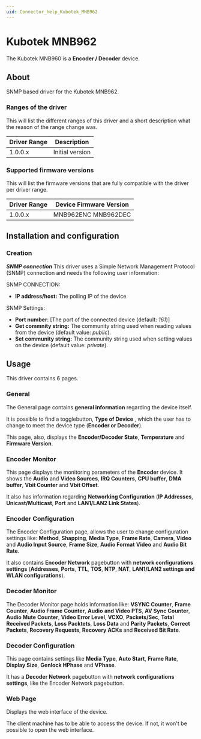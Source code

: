 ```yaml
---
uid: Connector_help_Kubotek_MNB962
---
```


# Kubotek MNB962

The Kubotek MNB960 is a **Encoder / Decoder** device.

## About

SNMP based driver for the Kubotek MNB962.

### Ranges of the driver

This will list the different ranges of this driver and a short description what the reason of the range change was.

| **Driver Range** | **Description** |
|------------------|-----------------|
| 1.0.0.x          | Initial version |

### Supported firmware versions

This will list the firmware versions that are fully compatible with the driver per driver range.

| **Driver Range** | **Device Firmware Version** |
|------------------|-----------------------------|
| 1.0.0.x          | MNB962ENC MNB962DEC         |

## Installation and configuration

### Creation

***SNMP connection***
This driver uses a Simple Network Management Protocol (SNMP) connection and needs the following user information:

SNMP CONNECTION:

- **IP address/host:** The polling IP of the device

SNMP Settings:

- **Port number**: \[The port of the connected device (default: *161*)\]
- **Get commnity string:** The community string used when reading values from the device (default value: *public*).
- **Set community string:** The community string used when setting values on the device (default value: *private*).

## Usage

This driver contains 6 pages.

### General

The General page contains **general information** regarding the device itself.

It is possible to find a togglebutton, **Type of Device** , which the user has to change to meet the device type (**Encoder or Decoder**).

This page, also, displays the **Encoder/Decoder State**, **Temperature** and **Firmware Version**.

### Encoder Monitor

This page displays the monitoring parameters of the **Encoder** device. It shows the **Audio** and **Video Sources**, **IRQ Counters**, **CPU buffer**, **DMA buffer**, **Vbit Counter** and **Vbit Offset**.

It also has information regarding **Networking Configuration** (**IP Addresses**, **Unicast/Multicast**, **Port** and **LAN1/LAN2 Link States**).

### Encoder Configuration

The Encoder Configuration page, allows the user to change configuration settings like: **Method**, **Shapping**, **Media Type**, **Frame Rate**, **Camera**, **Video** and **Audio Input Source**, **Frame Size**, **Audio Format** **Video** and **Audio Bit Rate**.

It also contains **Encoder Network** pagebutton with **network configurations** **settings** (**Addresses**, **Ports**, **TTL**, **TOS**, **NTP**, **NAT**, **LAN1/LAN2 settings and** **WLAN configurations**).

### Decoder Monitor

The Decoder Monitor page holds information like: **VSYNC Counter**, **Frame Counter**, **Audio Frame** **Counter**, **Audio** **and Video PTS**, **AV Sync Counter**, **Audio Mute** **Counter**, **Video Error Level**, **VCXO**, **Packets/Sec**, **Total Received Packets**, **Loss** **Packtets**, **Loss Data** and **Parity Packets**, **Correct Packets**, **Recovery Requests**, **Recovery ACKs** and **Received Bit Rate**.

### Decoder Configuration

This page contains settings like **Media Type**, **Auto Start**, **Frame Rate**, **Display Size**, **Genlock HPhase** and **VPhase**.

It has a **Decoder Network** pagebutton with **network configurations settings**, like the Encoder Network pagebutton.

### Web Page

Displays the web interface of the device.

The client machine has to be able to access the device. If not, it won't be possible to open the web interface.


